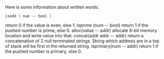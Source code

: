 Here is some information about written words. 

	isodd ( num -- bool )
return 0 if the value is even, else 1.
	isprime (num -- bool)
return 1 if the pushed number is prime, else 0.
	alloc(value -- addr)
allocate 8-bit memory location and write value into that.
	concat(addr addr -- addr)
return a conсatenation of 2 null terminated strings. String which address are in a top of stack will be first in the returned string.
	isprimary(num -- addr)
return 1 if the pushed number is primary, else 0.


